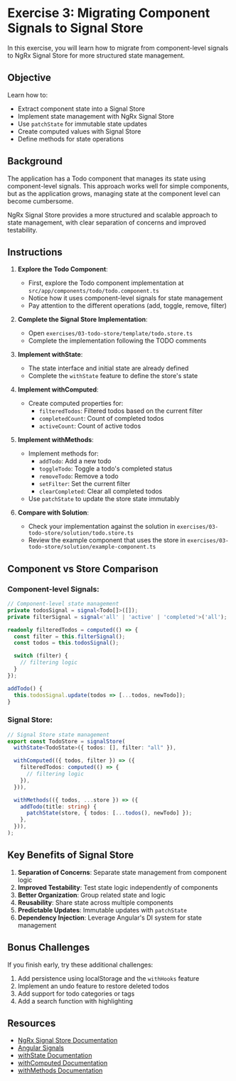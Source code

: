 # Exercise 3: Migrating Component Signals to Signal Store

In this exercise, you will learn how to migrate from component-level signals to NgRx Signal Store for more structured state management.

## Objective

Learn how to:

- Extract component state into a Signal Store
- Implement state management with NgRx Signal Store
- Use `patchState` for immutable state updates
- Create computed values with Signal Store
- Define methods for state operations

## Background

The application has a Todo component that manages its state using component-level signals. This approach works well for simple components, but as the application grows, managing state at the component level can become cumbersome.

NgRx Signal Store provides a more structured and scalable approach to state management, with clear separation of concerns and improved testability.

## Instructions

1. **Explore the Todo Component**:

   - First, explore the Todo component implementation at `src/app/components/todo/todo.component.ts`
   - Notice how it uses component-level signals for state management
   - Pay attention to the different operations (add, toggle, remove, filter)

2. **Complete the Signal Store Implementation**:

   - Open `exercises/03-todo-store/template/todo.store.ts`
   - Complete the implementation following the TODO comments

3. **Implement withState**:

   - The state interface and initial state are already defined
   - Complete the `withState` feature to define the store's state

4. **Implement withComputed**:

   - Create computed properties for:
     - `filteredTodos`: Filtered todos based on the current filter
     - `completedCount`: Count of completed todos
     - `activeCount`: Count of active todos

5. **Implement withMethods**:

   - Implement methods for:
     - `addTodo`: Add a new todo
     - `toggleTodo`: Toggle a todo's completed status
     - `removeTodo`: Remove a todo
     - `setFilter`: Set the current filter
     - `clearCompleted`: Clear all completed todos
   - Use `patchState` to update the store state immutably

6. **Compare with Solution**:
   - Check your implementation against the solution in `exercises/03-todo-store/solution/todo.store.ts`
   - Review the example component that uses the store in `exercises/03-todo-store/solution/example-component.ts`

## Component vs Store Comparison

### Component-level Signals:

```typescript
// Component-level state management
private todosSignal = signal<Todo[]>([]);
private filterSignal = signal<'all' | 'active' | 'completed'>('all');

readonly filteredTodos = computed(() => {
  const filter = this.filterSignal();
  const todos = this.todosSignal();

  switch (filter) {
    // filtering logic
  }
});

addTodo() {
  this.todosSignal.update(todos => [...todos, newTodo]);
}
```

### Signal Store:

```typescript
// Signal Store state management
export const TodoStore = signalStore(
  withState<TodoState>({ todos: [], filter: "all" }),

  withComputed(({ todos, filter }) => ({
    filteredTodos: computed(() => {
      // filtering logic
    }),
  })),

  withMethods(({ todos, ...store }) => ({
    addTodo(title: string) {
      patchState(store, { todos: [...todos(), newTodo] });
    },
  })),
);
```

## Key Benefits of Signal Store

1. **Separation of Concerns**: Separate state management from component logic
2. **Improved Testability**: Test state logic independently of components
3. **Better Organization**: Group related state and logic
4. **Reusability**: Share state across multiple components
5. **Predictable Updates**: Immutable updates with `patchState`
6. **Dependency Injection**: Leverage Angular's DI system for state management

## Bonus Challenges

If you finish early, try these additional challenges:

1. Add persistence using localStorage and the `withHooks` feature
2. Implement an undo feature to restore deleted todos
3. Add support for todo categories or tags
4. Add a search function with highlighting

## Resources

- [NgRx Signal Store Documentation](https://ngrx.io/guide/signals/signal-store)
- [Angular Signals](https://angular.io/guide/signals)
- [withState Documentation](https://ngrx.io/api/signals/withState)
- [withComputed Documentation](https://ngrx.io/api/signals/withComputed)
- [withMethods Documentation](https://ngrx.io/api/signals/withMethods)
